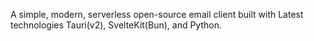  A simple, modern, serverless open-source email client built with Latest technologies Tauri(v2), SvelteKit(Bun), and Python.